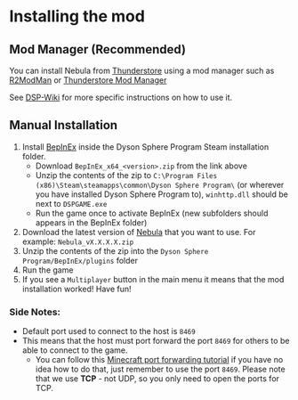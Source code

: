 # Installing the mod

## Mod Manager (Recommended)
You can install Nebula from [Thunderstore](https://dsp.thunderstore.io/package/nebula/NebulaMultiplayerMod/) using a mod manager such as [R2ModMan](https://dsp.thunderstore.io/package/ebkr/r2modman/) or [Thunderstore Mod Manager](https://www.overwolf.com/app/Thunderstore-Thunderstore_Mod_Manager)

See [DSP-Wiki](https://dsp-wiki.com/Modding:Getting_Started#Using_the_Mod_Manager) for more specific instructions on how to use it.

## Manual Installation
1. Install [BepInEx](https://github.com/BepInEx/BepInEx/releases/latest) inside the Dyson Sphere Program Steam installation folder.
   - Download `BepInEx_x64_<version>.zip` from the link above
   - Unzip the contents of the zip to `C:\Program Files (x86)\Steam\steamapps\common\Dyson Sphere Program\` (or wherever you have installed Dyson Sphere Program to), `winhttp.dll` should be next to `DSPGAME.exe`
   - Run the game once to activate BepInEx (new subfolders should appears in the BepInEx folder)
2. Download the latest version of [Nebula](https://github.com/hubastard/nebula/releases/latest) that you want to use. For example: `Nebula_vX.X.X.X.zip`
3. Unzip the contents of the zip into the `Dyson Sphere Program/BepInEx/plugins` folder
4. Run the game
5. If you see a `Multiplayer` button in the main menu it means that the mod installation worked! Have fun!

### Side Notes:
- Default port used to connect to the host is `8469`
- This means that the host must port forward the port `8469` for others to be able to connect to the game. 
    - You can follow this [Minecraft port forwarding tutorial](https://www.youtube.com/watch?v=X75GbRaGzu8&ab_channel=TroubleChute) if you have no idea how to do that, just remember to use the port `8469`. Please note that we use **TCP** - not UDP, so you only need to open the ports for TCP.

